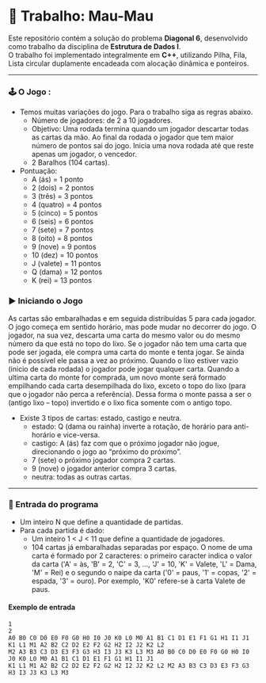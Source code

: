# 🎲 Trabalho: Mau-Mau
Este repositório contém a solução do problema **Diagonal 6**, desenvolvido como trabalho da disciplina de **Estrutura de Dados I**.  
O trabalho foi implementado integralmente em **C++**, utilizando Pilha, Fila, Lista circular duplamente encadeada com alocação dinâmica e ponteiros.

---

### 🕹️ O Jogo : 
- Temos muitas variações do jogo. Para o trabalho siga as regras abaixo.
    - Número de jogadores: de 2 a 10 jogadores.
    - Objetivo: Uma rodada termina quando um jogador descartar todas as cartas da mão. Ao final da rodada o jogador que tem maior número de pontos sai do jogo. Inicia uma nova rodada até que reste apenas um jogador, o vencedor.
    - 2 Baralhos (104 cartas).
- Pontuação:
  - A (ás) = 1 ponto
  - 2 (dois) = 2 pontos
  - 3 (três) = 3 pontos
  - 4 (quatro) = 4 pontos
  - 5 (cinco) = 5 pontos
  - 6 (seis) = 6 pontos
  - 7 (sete) = 7 pontos
  - 8 (oito) = 8 pontos
  - 9 (nove) = 9 pontos
  - 10 (dez) = 10 pontos
  - J (valete) = 11 pontos
  - Q (dama) = 12 pontos
  - K (rei) = 13 pontos

### ▶️ Iniciando o Jogo
  As cartas são embaralhadas e em seguida distribuídas 5 para cada jogador.
  O jogo começa em sentido horário, mas pode mudar no decorrer do jogo.
  O jogador, na sua vez, descarta uma carta do mesmo valor ou do mesmo número da que está no
  topo do lixo. Se o jogador não tem uma carta que pode ser jogada, ele compra uma carta do monte e tenta
  jogar. Se ainda não é possível ele passa a vez ao próximo.
  Quando o lixo estiver vazio (inicio de cada rodada) o jogador pode jogar qualquer carta.
  Quando a ultima carta do monte for comprada, um novo monte será formado empilhando cada carta
  desempilhada do lixo, exceto o topo do lixo (para que o jogador não perca a referência). Dessa forma o monte passa
  a ser o (antigo lixo – topo) invertido e o lixo fica somente com o antigo topo.
  
- Existe 3 tipos de cartas: estado, castigo e neutra.  
    - estado: Q (dama ou rainha) inverte a rotação, de horário para anti-horário e vice-versa.
    - castigo: A (ás) faz com que o próximo jogador não jogue, direcionando o jogo ao “próximo do próximo”.
    - 7 (sete) o próximo jogador compra 2 cartas.
    - 9 (nove) o jogador anterior compra 3 cartas.
    - neutra: todas as outras cartas. 
    
---

### 📝 Entrada do programa
- Um inteiro N que define a quantidade de partidas.
- Para cada partida é dado:
    - Um inteiro 1 < J < 11 que define a quantidade de jogadores.
    - 104 cartas já embaralhadas separadas por espaço. O nome de uma carta é formado por 2 caracteres: o primeiro
    caracter indica o valor da carta ('A' = às, 'B' = 2, 'C' = 3, ..., 'J' = 10, 'K' = Valete, 'L' = Dama, 'M' = Rei) e o segundo o
    naipe da carta ('0' = paus, '1' = copas, '2' = espada, '3' = ouro). Por exemplo, 'K0' refere-se à carta Valete de paus.
#### Exemplo de entrada
```
1
2
A0 B0 C0 D0 E0 F0 G0 H0 I0 J0 K0 L0 M0 A1 B1 C1 D1 E1 F1 G1 H1 I1 J1 K1 L1 M1 A2 B2 C2 D2 E2 F2 G2 H2 I2 J2 K2 L2
M2 A3 B3 C3 D3 E3 F3 G3 H3 I3 J3 K3 L3 M3 A0 B0 C0 D0 E0 F0 G0 H0 I0 J0 K0 L0 M0 A1 B1 C1 D1 E1 F1 G1 H1 I1 J1
K1 L1 M1 A2 B2 C2 D2 E2 F2 G2 H2 I2 J2 K2 L2 M2 A3 B3 C3 D3 E3 F3 G3 H3 I3 J3 K3 L3 M3
```
